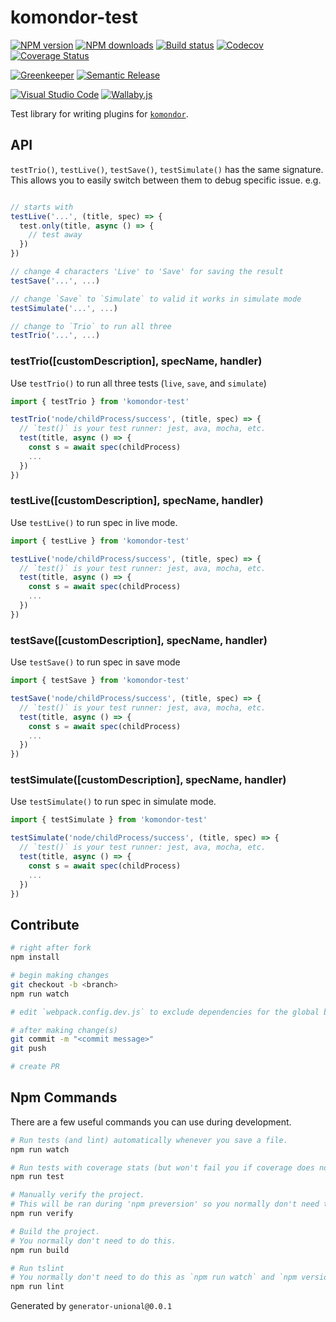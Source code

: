 # komondor-test

[![NPM version][npm-image]][npm-url]
[![NPM downloads][downloads-image]][downloads-url]
[![Build status][travis-image]][travis-url]
[![Codecov][codecov-image]][codecov-url]
[![Coverage Status][coveralls-image]][coveralls-url]

[![Greenkeeper][greenkeeper-image]][greenkeeper-url]
[![Semantic Release][semantic-release-image]][semantic-release-url]

[![Visual Studio Code][vscode-image]][vscode-url]
[![Wallaby.js][wallaby-image]][wallaby-url]

Test library for writing plugins for [`komondor`](https://github.com/unional/komondor).

## API

`testTrio()`, `testLive()`, `testSave()`, `testSimulate()` has the same signature.
This allows you to easily switch between them to debug specific issue. e.g.

```ts

// starts with
testLive('...', (title, spec) => {
  test.only(title, async () => {
    // test away
  })
})

// change 4 characters 'Live' to 'Save' for saving the result
testSave('...', ...)

// change `Save` to `Simulate` to valid it works in simulate mode
testSimulate('...', ...)

// change to `Trio` to run all three
testTrio('...', ...)
```

### testTrio([customDescription], specName, handler)

Use `testTrio()` to run all three tests (`live`, `save`, and `simulate`)

```ts
import { testTrio } from 'komondor-test'

testTrio('node/childProcess/success', (title, spec) => {
  // `test()` is your test runner: jest, ava, mocha, etc.
  test(title, async () => {
    const s = await spec(childProcess)
    ...
  })
})
```

### testLive([customDescription], specName, handler)

Use `testLive()` to run spec in live mode.

```ts
import { testLive } from 'komondor-test'

testLive('node/childProcess/success', (title, spec) => {
  // `test()` is your test runner: jest, ava, mocha, etc.
  test(title, async () => {
    const s = await spec(childProcess)
    ...
  })
})
```

### testSave([customDescription], specName, handler)

Use `testSave()` to run spec in save mode

```ts
import { testSave } from 'komondor-test'

testSave('node/childProcess/success', (title, spec) => {
  // `test()` is your test runner: jest, ava, mocha, etc.
  test(title, async () => {
    const s = await spec(childProcess)
    ...
  })
})
```

### testSimulate([customDescription], specName, handler)

Use `testSimulate()` to run spec in simulate mode.

```ts
import { testSimulate } from 'komondor-test'

testSimulate('node/childProcess/success', (title, spec) => {
  // `test()` is your test runner: jest, ava, mocha, etc.
  test(title, async () => {
    const s = await spec(childProcess)
    ...
  })
})
```

## Contribute

```sh
# right after fork
npm install

# begin making changes
git checkout -b <branch>
npm run watch

# edit `webpack.config.dev.js` to exclude dependencies for the global build.

# after making change(s)
git commit -m "<commit message>"
git push

# create PR
```

## Npm Commands

There are a few useful commands you can use during development.

```sh
# Run tests (and lint) automatically whenever you save a file.
npm run watch

# Run tests with coverage stats (but won't fail you if coverage does not meet criteria)
npm run test

# Manually verify the project.
# This will be ran during 'npm preversion' so you normally don't need to run this yourself.
npm run verify

# Build the project.
# You normally don't need to do this.
npm run build

# Run tslint
# You normally don't need to do this as `npm run watch` and `npm version` will automatically run lint for you.
npm run lint
```

Generated by `generator-unional@0.0.1`

[npm-image]: https://img.shields.io/npm/v/komondor-test.svg?style=flat
[npm-url]: https://npmjs.org/package/komondor-test
[downloads-image]: https://img.shields.io/npm/dm/komondor-test.svg?style=flat
[downloads-url]: https://npmjs.org/package/komondor-test
[travis-image]: https://img.shields.io/travis/unional/komondor-test/master.svg?style=flat
[travis-url]: https://travis-ci.org/unional/komondor-test?branch=master
[codecov-image]: https://codecov.io/gh/unional/komondor-test/branch/master/graph/badge.svg
[codecov-url]: https://codecov.io/gh/unional/komondor-test
[coveralls-image]: https://coveralls.io/repos/github/unional/komondor-test/badge.svg
[coveralls-url]: https://coveralls.io/github/unional/komondor-test
[greenkeeper-image]: https://badges.greenkeeper.io/unional/komondor-test.svg
[greenkeeper-url]: https://greenkeeper.io/
[semantic-release-image]: https://img.shields.io/badge/%20%20%F0%9F%93%A6%F0%9F%9A%80-semantic--release-e10079.svg
[semantic-release-url]: https://github.com/semantic-release/semantic-release
[wallaby-image]: https://img.shields.io/badge/wallaby.js-configured-green.svg
[wallaby-url]: https://wallabyjs.com
[vscode-image]: https://img.shields.io/badge/vscode-ready-green.svg
[vscode-url]: https://code.visualstudio.com/
